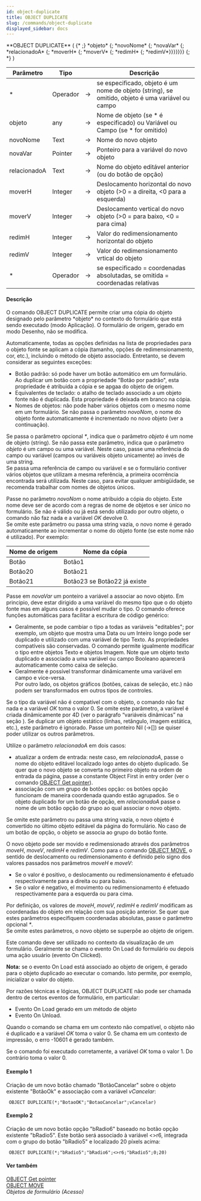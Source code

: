 ```yaml
---
id: object-duplicate
title: OBJECT DUPLICATE
slug: /commands/object-duplicate
displayed_sidebar: docs
---
```


<!--REF #_command_.OBJECT DUPLICATE.Syntax-->**OBJECT DUPLICATE** ( {* ;} *objeto* {; *novoNome* {; *novaVar* {; *relacionadoA* {; *moverH* {; *moverV* {; *redimH* {; *redimV*}}}}}}} {; *} )<!-- END REF-->
<!--REF #_command_.OBJECT DUPLICATE.Params-->
| Parâmetro | Tipo |  | Descrição |
| --- | --- | --- | --- |
| * | Operador | &srarr; | se especificado, objeto é um nome de objeto (string), se omitido, objeto é uma variável ou campo |
| objeto | any | &srarr; | Nome de objeto (se * é especificado) ou Variável ou Campo (se * for omitido) |
| novoNome | Text | &srarr; | Nome do novo objeto |
| novaVar | Pointer | &srarr; | Ponteiro para a variável do novo objeto |
| relacionadoA | Text | &srarr; | Nome do objeto editável anterior (ou do botão de opção) |
| moverH | Integer | &srarr; | Deslocamento horizontal do novo objeto (>0 = a direita, <0 para a esquerda) |
| moverV | Integer | &srarr; | Deslocamento vertical do novo objeto (>0 = para baixo, <0 = para cima) |
| redimH | Integer | &srarr; | Valor do redimensionamento horizontal do objeto |
| redimV | Integer | &srarr; | Valor do redimensionamento vrtical do objeto |
| * | Operador | &srarr; | se especificado = coordenadas absolutadas, se omitida = coordenadas relativas |

<!-- END REF-->

#### Descrição 

<!--REF #_command_.OBJECT DUPLICATE.Summary-->O comando OBJECT DUPLICATE permite criar uma cópia do objeto designado pelo parâmetro *objeto* no contexto do formulário que está sendo executado (modo Aplicação).<!-- END REF--> O formulário de origem, gerado em modo Desenho, não se modifica. 

Automaticamente, todas as opções definidas na lista de propriedades para o objeto fonte se aplicam a cópia (tamanho, opções de redimensionamento, cor, etc.), incluindo o método de objeto associado. Entretanto, se devem considerar as seguintes exceções:

* Botão padrão: só pode haver um botão automático em um formulário. Ao duplicar um botão com a propriedade "Botão por padrão", esta propriedade é atribuida a cópia e se apgaa do objeto de origem.
* Equivalentes de teclado: o atalho de teclado associado a um objeto fonte não é duplicada. Esta propriedade é deixada em branco na cópia.
* Nomes de objetos: não pode haber vários objetos com o mesmo nome em um formulário. Se não passa o parâmetro *novoNom*, o nome do objeto fonte automaticamente é incrementado no novo objeto (ver a continuação).

Se passa o parâmetro opcional *\**, indica que o parâmetro *objeto* é um nome de objeto (string). Se não passa este parâmetro, indica que o parâmetro *objeto* é um campo ou uma variável. Neste caso, passe uma referência do campo ou variável (campos ou variáveis objeto unicamente) ao invés de uma string.  
Se passa uma referência de campo ou variável e se o formulário contiver vários objetos que utilizam a mesma referência, a primeira ocorrência encontrada será utilizada. Neste caso, para evitar qualquer ambigüidade, se recomenda trabalhar com nomes de objetos únicos.

Passe no parâmetro *novoNom* o nome atribuido a cópia do objeto. Este nome deve ser de acordo com a regras de nome de objetos e ser único no formulário. Se não é válido ou já está sendo utilizado por outro objeto, o comando não faz nada e a variável *OK* devolve 0\.   
Se omite este parâmetro ou passa uma string vazia, o novo nome é gerado automaticamente ao incrementar o nome do objeto fonte (se este nome não é utilizado). Por exemplo:  

| **Nome de origem** | **Nome da cópia**            |
| ------------------ | ---------------------------- |
| Botão              | Botão1                       |
| Botão20            | Botão21                      |
| Botão21            | Botão23 se Botão22 já existe |

Passe em *novaVar* um ponteiro a variável a associar ao novo objeto. Em principio, deve estar dirigido a uma variável do mesmo tipo que o do objeto fonte mas em alguns casos é possível mudar o tipo. O comando oferece funções automáticas para facilitar a escritura de código genérico:

* Geralmente, se pode cambiar o tipo a todas as variáveis "editables"; por exemplo, um objeto que mostra uma Data ou um Inteiro longo pode ser duplicado e utilizado com uma variável de tipo Texto. As propriedades compatíveis são conservadas. O comando permite igualmente modificar o tipo entre objetos Texto e objetos Imagem. Note que um objeto texto duplicado e associado a uma variável ou campo Booleano aparecerá automaticamente como caixa de seleção.
* Geralmente é possível transformar dinâmicamente uma variável em campo e vice-versa.  
Por outro lado, os objetos gráficos (botões, caixas de seleção, etc.) não podem ser transformados em outros tipos de controles.

Se o tipo da variável não é compatível com o objeto, o comando não faz nada e a variável *OK* toma o valor 0\. Se omite este parâmetro, a variável é criada dinâmicamente por 4D (ver o parágrafo “variáveis dinâmicas” na seção ). Se duplicar um objeto estático (linhas, retângulo, imagem estática, etc.), este parâmetro é ignorado. Passe um ponteiro Nil (->\[\]) se quiser poder utilizar os outros parâmetros. 

Utilize o parâmetro *relacionadoA* em dois casos:

* atualizar a ordem de entrada: neste caso, em *relacionadoA*, passe o nome do objeto editável localizado logo antes do objeto duplicado. Se quer que o novo objeto se converta no primeiro objeto na ordem de entrada da página, passe a constante Object First in entry order (ver o comando [OBJECT Get pointer](object-get-pointer.md)).
* associação com um grupo de botões opção: os botões opção funcionam de maneira coordenada quando estão agrupados. Se o objeto duplicado for um botão de opção, em *relacionadoA* passe o nome de um botão opção do grupo ao qual associar o novo objeto.

Se omite este parâmetro ou passa uma string vazia, o novo objeto é convertido no último objeto editável da página do formulário. No caso de um botão de opção, o objeto se associa ao grupo do botão fonte. 

O novo objeto pode ser movido e redimensionado através dos parâmetros *moveH*, *moveV*, *redimH* e *redimV*. Como para o comando [OBJECT MOVE](object-move.md), o sentido de deslocamento ou redimensionamento é definido pelo signo dos valores passados nos parâmetros *moveH* e *moveV*:
* Se o valor é positivo, o deslocamento ou redimensionamento é efetuado respectivamente para a direita ou para baixo.
* Se o valor é negativo, el movimento ou redimensionamento é efetuado respectivamente para a esquerda ou para cima.

Por definição, os valores de *moveH*, *moveV*, *redimH* e *redimV* modificam as coordenadas do objeto em relação com sua posição anterior. Se quer que estes parâmetros especifiquem coordenadas absolutas, passe o parâmetro opcional *\**.  
Se omite estes parâmetros, o novo objeto se superpõe ao objeto de origem. 

Este comando deve ser utilizado no contexto da visualização de um formulário. Geralmente se chama o evento On Load do formulário ou depois uma ação usuário (evento On Clicked). 

**Nota:** se o evento On Load está associado ao objeto de origem, é gerado para o objeto duplicado ao executar o comando. Isto permite, por exemplo, inicializar o valor do objeto. 

Por razões técnicas e lógicas, OBJECT DUPLICATE não pode ser chamada dentro de certos eventos de formulário, em particular:

* Evento On Load gerado em um método de objeto
* Evento On Unload.

Quando o comando se chama em um contexto não compatível, o objeto não é duplicado e a variável *OK* toma o valor 0\. Se chama em um contexto de impressão, o erro -10601 é gerado também.  
  
Se o comando foi executado corretamente, a variável *OK* toma o valor 1\. Do contrário toma o valor 0.

#### Exemplo 1 

Criação de um novo botão chamado "BotãoCancelar" sobre o objeto existente "BotãoOk" e associação com a variável *vCancelar*:

```4d
 OBJECT DUPLICATE(*;"BotaoOK";"BotaoCancelar";vCancelar)
```

#### Exemplo 2 

Criação de um novo botão opção "bRadio6" baseado no botão opção existente "bRadio5". Este botão será associado à variável <>r6, integrada com o grupo do botão "bRadio5" e localizado 20 píxels acima:

```4d
 OBJECT DUPLICATE(*;"bRadio5";"bRadio6";<>r6;"bRadio5";0;20)
```

#### Ver também 

[OBJECT Get pointer](object-get-pointer.md)  
[OBJECT MOVE](object-move.md)  
*Objetos de formulário (Acesso)*  